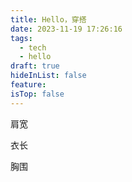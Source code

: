 ```yaml
---
title: Hello，穿搭
date: 2023-11-19 17:26:16
tags:
  - tech
  - hello
draft: true
hideInList: false
feature: 
isTop: false
---
```


肩宽

衣长  

胸围


<!--more-->